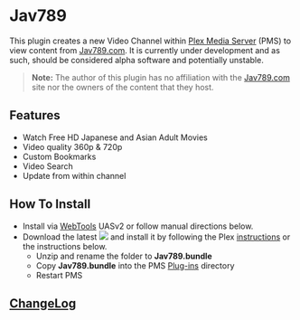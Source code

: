 Jav789
=======

This plugin creates a new Video Channel within [Plex Media Server](https://plex.tv/) (PMS) to view content from [Jav789.com](http://jav789.com/). It is currently under development and as such, should be considered alpha software and potentially unstable.

> **Note:** The author of this plugin has no affiliation with the [Jav789.com](http://jav789.com/) site nor the owners of the content that they host.

## Features

- Watch Free HD Japanese and Asian Adult Movies
- Video quality 360p & 720p
- Custom Bookmarks
- Video Search
- Update from within channel

## How To Install

- Install via [WebTools](https://forums.plex.tv/discussion/126254/rel-webtools-2-0/p1#Discussion_126254) UASv2 or follow manual directions below.
- Download the latest [![](https://img.shields.io/github/release/Nosinden/Jav789.bundle.svg?style=flat)](https://github.com/Nosinden/Jav789.bundle/releases) and install it by following the Plex [instructions](https://support.plex.tv/hc/en-us/articles/201187656-How-do-I-manually-install-a-channel-) or the instructions below.
  - Unzip and rename the folder to **Jav789.bundle**
  - Copy **Jav789.bundle** into the PMS [Plug-ins](https://support.plex.tv/hc/en-us/articles/201106098-How-do-I-find-the-Plug-Ins-folder-) directory
  - Restart PMS

## [ChangeLog](Changelog.md#changelog)
